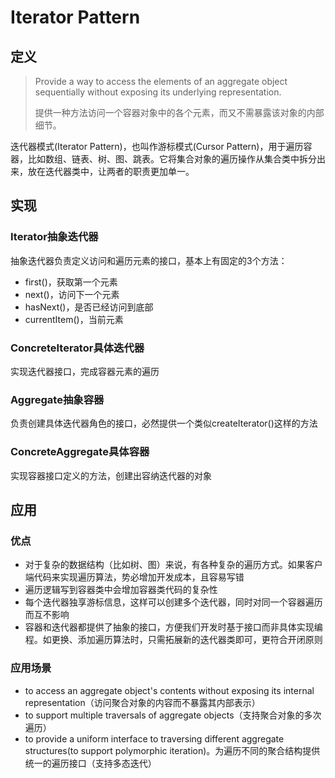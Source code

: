 # Iterator Pattern
## 定义
> Provide a way to access the elements of an aggregate object sequentially without exposing its underlying representation.
> 
> 提供一种方法访问一个容器对象中的各个元素，而又不需暴露该对象的内部细节。

迭代器模式(Iterator Pattern)，也叫作游标模式(Cursor Pattern)，用于遍历容器，比如数组、链表、树、图、跳表。它将集合对象的遍历操作从集合类中拆分出来，放在迭代器类中，让两者的职责更加单一。

## 实现

### Iterator抽象迭代器
抽象迭代器负责定义访问和遍历元素的接口，基本上有固定的3个方法：
- first()，获取第一个元素
- next()，访问下一个元素
- hasNext()，是否已经访问到底部
- currentItem()，当前元素

### ConcreteIterator具体迭代器
实现迭代器接口，完成容器元素的遍历

### Aggregate抽象容器
负责创建具体迭代器角色的接口，必然提供一个类似createIterator()这样的方法

### ConcreteAggregate具体容器
实现容器接口定义的方法，创建出容纳迭代器的对象
## 应用
### 优点
- 对于复杂的数据结构（比如树、图）来说，有各种复杂的遍历方式。如果客户端代码来实现遍历算法，势必增加开发成本，且容易写错
- 遍历逻辑写到容器类中会增加容器类代码的复杂性
- 每个迭代器独享游标信息，这样可以创建多个迭代器，同时对同一个容器遍历而互不影响
- 容器和迭代器都提供了抽象的接口，方便我们开发时基于接口而非具体实现编程。如更换、添加遍历算法时，只需拓展新的迭代器类即可，更符合开闭原则

### 应用场景
- to access an aggregate object's contents without exposing its internal representation（访问聚合对象的内容而不暴露其内部表示）
- to support multiple traversals of aggregate objects（支持聚合对象的多次遍历）
- to provide a uniform interface to traversing different aggregate structures(to support polymorphic iteration)。为遍历不同的聚合结构提供统一的遍历接口（支持多态迭代）

